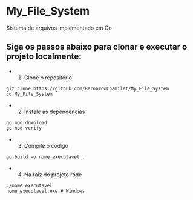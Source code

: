 # My_File_System

Sistema de arquivos implementado em Go

## Siga os passos abaixo para clonar e executar o projeto localmente:
* 1. Clone o repositório
```
git clone https://github.com/BernardoChamilet/My_File_System
cd My_File_System
```
* 2. Instale as dependências
```
go mod download
go mod verify
```
* 3. Compile o código
```
go build -o nome_executavel .
```
* 4. Na raiz do projeto rode
```
./nome_executavel
nome_executavel.exe # Windows
```
